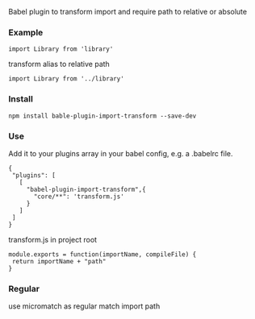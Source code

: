  Babel plugin to transform import and require path to relative or absolute

### Example

 ```
 import Library from 'library'
 ```
 transform alias to relative path
 ```
 import Library from '../library'
 ```

### Install
 ```
 npm install bable-plugin-import-transform --save-dev
 ```

### Use
 Add it to your plugins array in your babel config, e.g. a .babelrc file.
 ```
{
  "plugins": [
    [
      "babel-plugin-import-transform",{
        "core/**": 'transform.js'
      }
    ]
  ]
}
 ```
 transform.js in project root 
 ```
 module.exports = function(importName, compileFile) {
  return importName + "path" 
 }
 ```
### Regular
 use micromatch as regular match import path

